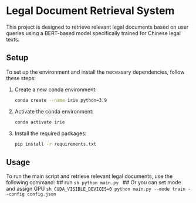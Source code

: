 # Legal Document Retrieval System

This project is designed to retrieve relevant legal documents based on user queries using a BERT-based model specifically trained for Chinese legal texts.

## Setup

To set up the environment and install the necessary dependencies, follow these steps:

1. Create a new conda environment:
    ```sh
    conda create --name irie python=3.9
    ```

2. Activate the conda environment:
    ```sh
    conda activate irie
    ```

3. Install the required packages:
    ```sh
    pip install -r requirements.txt
    ```

## Usage

To run the main script and retrieve relevant legal documents, use the following command:
    ## run
    ```sh
    python main.py
    ```
    ## Or you can set mode and assign GPU
    ```sh
    CUDA_VISIBLE_DEVICES=0 python main.py --mode train --config config.json
    ```